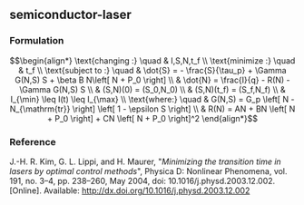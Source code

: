 ## semiconductor-laser

### Formulation
```math
\begin{align*}
\text{changing :} \quad & I,S,N,t_f \\
\text{minimize :} \quad & t_f \\
\text{subject to :} \quad & \dot{S} = - \frac{S}{\tau_p} + \Gamma G(N,S) S + \beta B N\left[ N + P_0 \right] \\
& \dot{N} = \frac{I}{q} - R(N) - \Gamma G(N,S) S \\
& (S,N)(0) = (S_0,N_0) \\
& (S,N)(t_f) = (S_f,N_f) \\
& I_{\min} \leq I(t) \leq I_{\max} \\
\text{where:} \quad & G(N,S) = G_p \left[ N - N_{\mathrm{tr}} \right] \left[ 1 - \epsilon  S \right] \\
& R(N) = AN + BN \left[ N + P_0 \right] + CN \left[ N + P_0 \right]^2
\end{align*}
```

### Reference
J.-H. R. Kim, G. L. Lippi, and H. Maurer, "*Minimizing the transition time in lasers by optimal control methods*", Physica D: Nonlinear Phenomena, vol. 191, no. 3–4, pp. 238–260, May 2004, doi: 10.1016/j.physd.2003.12.002. [Online]. Available: http://dx.doi.org/10.1016/j.physd.2003.12.002